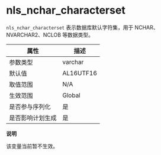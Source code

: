 nls_nchar_characterset 
===========================================

`nls_nchar_characterset` 表示数据库默认字符集，用于 NCHAR、NVARCHAR2、NCLOB 等数据类型。


|  **属性**  |  **描述**   |
|----------|-----------|
| 参数类型     | varchar   |
| 默认值      | AL16UTF16 |
| 取值范围     | N/A       |
| 生效范围     | Global    |
| 是否参与序列化  | 是         |
| 是否影响计划生成 | 是         |


**说明**



该变量当前暂不生效。
